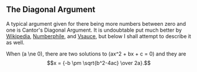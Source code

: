 ## The Diagonal Argument

A typical argument given for there being more numbers between zero and one is
Cantor's Diagonal Argument. It is undoubtable put much better by
[Wikipedia](https://en.wikipedia.org/wiki/Cantor%27s_diagonal_argument),
[Numberphile](https://www.youtube.com/watch?v=elvOZm0d4H0), and
[Vsauce](https://www.youtube.com/watch?v=s86-Z-CbaHA), but below I shall attempt
to describe it as well.

When \(a \ne 0\), there are two solutions to \(ax^2 + bx + c = 0\) and they are
$$x = {-b \pm \sqrt{b^2-4ac} \over 2a}.$$
